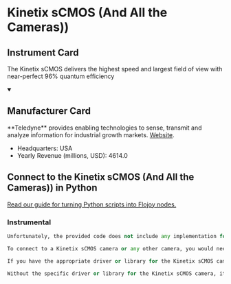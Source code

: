 
# Kinetix sCMOS (And All the Cameras))

## Instrument Card

The Kinetix sCMOS delivers the highest speed and largest field of view with near-perfect 96% quantum efficiency

<details open>
<summary><h2>Manufacturer Card</h2></summary>
**Teledyne** provides enabling technologies to sense, transmit and analyze information for industrial growth markets. <a href=https://www.teledyne.com>Website</a>.

<ul>
  <li>Headquarters: USA</li>
  <li>Yearly Revenue (millions, USD): 4614.0</li>
</ul>
</details>

## Connect to the Kinetix sCMOS (And All the Cameras)) in Python

[Read our guide for turning Python scripts into Flojoy nodes.](https://docs.flojoy.ai/custom-nodes/creating-custom-node/)


### Instrumental

```python
Unfortunately, the provided code does not include any implementation for connecting to a Kinetix sCMOS camera or any other camera. The code is a driver for Photometrics cameras and specifically for PVCam cameras. It provides a class `PVCam` that inherits from `Camera` and includes methods for camera initialization, capturing images, and other camera operations.

To connect to a Kinetix sCMOS camera or any other camera, you would need to have the appropriate driver or library for that specific camera model. The code provided does not include the necessary implementation for connecting to a Kinetix sCMOS camera.

If you have the appropriate driver or library for the Kinetix sCMOS camera, you would need to write a separate code that utilizes that driver or library to connect to the camera and perform operations such as capturing images. The specific code for connecting to the Kinetix sCMOS camera would depend on the API or interface provided by the camera manufacturer.

Without the specific driver or library for the Kinetix sCMOS camera, it is not possible to provide a complete code example for connecting to and using the camera.
```

